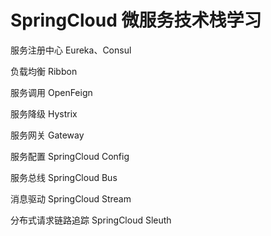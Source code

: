 # SpringCloud 微服务技术栈学习

服务注册中心
Eureka、Consul

负载均衡
Ribbon

服务调用
OpenFeign

服务降级
Hystrix

服务网关
Gateway

服务配置
SpringCloud Config

服务总线
SpringCloud Bus

消息驱动
SpringCloud Stream

分布式请求链路追踪
SpringCloud Sleuth
